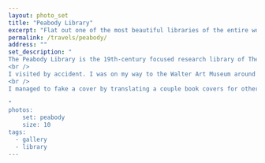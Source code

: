 ```yaml
---
layout: photo_set
title: "Peabody Library"
excerpt: "Flat out one of the most beautiful libraries of the entire world "
permalink: /travels/peabody/
address: ""
set_description: "
The Peabody Library is the 19th-century focused research library of The Johns Hopkins University. Basically, it's a rare book library. Neo-Greco interior features an atrium that, over an alternating black and white slab marble floor, soars 61 feet high to a latticed skylight of frosted heavy glass, surrounded by five tiers of ornamental black cast-iron balconies and gold-scalloped columns containing closely packed book stacks. <br />
<br />
I visited by accident. I was on my way to the Walter Art Museum around the corner and walked in. And gaped at the beauty of the library for a couple minutes. I noticed a group of folks clustered around a member of the library staff. I joined the group thinking they were tourists. Turned out to be visiting academics. Whoops. Which was fine. Until they took us to the off limits rare book room. And let me tell you. The rare book room in a rare book library is... impressive.<br />
<br />
I managed to fake a cover by translating a couple book covers for others from German. Note, I didn't CLAIM to be a German language or history academic. Anyways, I was doing fine. Until they handed me a original print of Nicolaus Copernicus' De revolutionibus orbium coelestium. "On the Revolutions of the Celestial Spheres" triggered the Copernican Revolution and was a pioneering contribution to the Scientific Revolution. I knew it was censored by the Church. I didn't know that meant carefully 'censoring' the material in way that it was still easily readable. Half of it was annotations in the margins, or putting a line through sections. This was literal history. And I was bloody holding it because they thought I was a German language academic. Never in my life have I been so tempted to demand immediate adult supervision. I never had that feeling when I was handling explosives.<br />

"
photos:
    set: peabody
    size: 10
tags:
  - gallery
  - library
---
```

